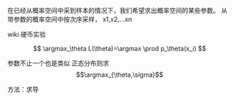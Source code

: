 在已经从概率空间中采到样本的情况下，我们希望求出概率空间的某些参数。
从带参数的概率空间中按次序采样，
x1,x2,...xn

wiki 硬币实验

$$
\argmax_\theta L(\theta)=\argmax \prod p_\theta(x_i)
$$

参数不止一个也是类似 正态分布则求
$$\argmax_{\theta,\sigma}$$

方法：求导